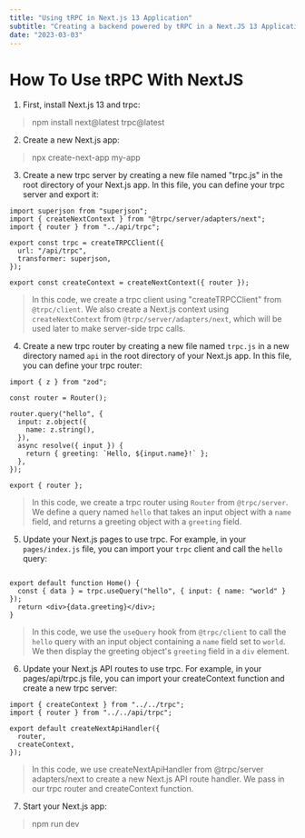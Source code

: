 ```yaml
---
title: "Using tRPC in Next.js 13 Application"
subtitle: "Creating a backend powered by tRPC in a Next.JS 13 Application"
date: "2023-03-03"
---
```


# How To Use tRPC With NextJS

1. First, install Next.js 13 and trpc:

> npm install next@latest trpc@latest


2. Create a new Next.js app:

> npx create-next-app my-app

3. Create a new trpc server by creating a new file named "trpc.js" in the root directory of your Next.js app. 
In this file, you can define your trpc server and export it:

```import { createTRPCClient } from "@trpc/client";
import superjson from "superjson";
import { createNextContext } from "@trpc/server/adapters/next";
import { router } from "../api/trpc";

export const trpc = createTRPCClient({
  url: "/api/trpc",
  transformer: superjson,
});

export const createContext = createNextContext({ router });
```

> In this code, we create a trpc client using "createTRPCClient" from `@trpc/client`. We also create a Next.js context using
> `createNextContext` from `@trpc/server/adapters/next`, which will be used later to make server-side trpc calls.

4.  Create a new trpc router by creating a new file named `trpc.js` in a new directory named `api` in the root directory of your Next.js app. In this file, you can define your trpc router:

```import { Router } from "@trpc/server";
import { z } from "zod";

const router = Router();

router.query("hello", {
  input: z.object({
    name: z.string(),
  }),
  async resolve({ input }) {
    return { greeting: `Hello, ${input.name}!` };
  },
});

export { router };
```

> In this code, we create a trpc router using `Router` from `@trpc/server`.
> We define a query named `hello` that takes an input object with a `name` field, 
> and returns a greeting object with a `greeting` field.

5. Update your Next.js pages to use trpc. For example, in your `pages/index.js` file, you can import your `trpc` client and call the `hello` query:

```import { trpc } from "../trpc";

export default function Home() {
  const { data } = trpc.useQuery("hello", { input: { name: "world" } });
  return <div>{data.greeting}</div>;
}
```

> In this code, we use the `useQuery` hook from `@trpc/client` to call the `hello` query with an input
> object containing a `name` field set to `world`. We then display the greeting object's `greeting` field in a `div` element.

6. Update your Next.js API routes to use trpc. For example, in your pages/api/trpc.js file, you can import your createContext function and create a new trpc server:

```import { createNextApiHandler } from "@trpc/server/adapters/next";
import { createContext } from "../../trpc";
import { router } from "../../api/trpc";

export default createNextApiHandler({
  router,
  createContext,
});
```

> In this code, we use createNextApiHandler from @trpc/server adapters/next to create a
> new Next.js API route handler. We pass in our trpc router and createContext function.

7. Start your Next.js app:

> npm run dev